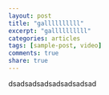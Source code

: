 ```yaml
---
layout: post
title: "gallllllllll"
excerpt: "gallllllllll"
categories: articles
tags: [sample-post, video]
comments: true
share: true
---
```

dsadsadsadsadsadsadsad
<br>
<div class="apester-media" data-media-id="5dca9559342c305974608491" height="512" data-manual-top="58"></div><script async src="https://static.apester.com/js/sdk/latest/apester-sdk.js"></script>
<br>
